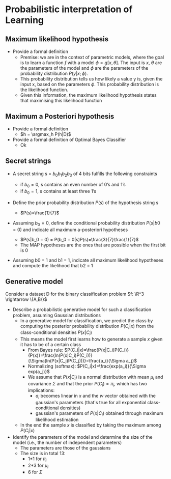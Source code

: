 # Probabilistic interpretation of Learning

## Maximum likelihood hypothesis

- Provide a formal deﬁnition
  - Premise: we are in the context of parametric models, where the goal is to learn a function $f$ with a model $\phi = g[x,\theta]$. The input is $x$, $\theta$ are the parameters of the model and  $\phi$ are the parameters of the probability distribution $P(y|x;\phi)$. 
  - This probability distribution tells us how likely a value y is, given the input x, based on the parameters $\phi$. This probability distribution is the likelihood function.
  - Given this information, the maximum likelihood hypothesis states that maximising this likelihood function

## Maximum a Posteriori hypothesis

- Provide a formal definition
  - $h = \argmax_h P(h|D)$
- Provide a formal definition of Optimal Bayes Classifier
  - Ok

## Secret strings

- A secret string s = $b_0b_1b_2b_3$ of 4 bits fulﬁlls the following constraints
  - if $b_0 = 0$, s contains an even number of 0’s and 1’s
  - if $b_0 = 1$, s contains at least three 1’s

- Deﬁne the prior probability distribution $P(s)$ of the hypothesis string s
  - $P(s)=\frac{1}{7}$
- Assuming $b_0 = 0$, deﬁne the conditional probability distribution $P(s|b0 = 0)$ and indicate all maximum
a-posteriori hypotheses
  - $P(s|b_0 = 0) = P(b_0 = 0|s)P(s)=\frac{3}{7}\frac{1}{7}$
  - The MAP hypotheses are the ones that are possible when the first bit is 0
- Assuming b0 = 1 and b1 = 1, indicate all maximum likelihood hypotheses and compute the likelihood
that b2 = 1

## Generative model

Consider a dataset D for the binary classification problem $f: \R^3 \rightarrow \{A,B\}$

- Describe a probabilistic generative model for such a classiﬁcation problem, assuming Gaussian distributions
  - In a generative model for classification, we predict the class by computing the posterior probability distribution $P(C_i|x)$ from the class-conditional densities $P(x|C_i)$
  - This means the model first learns how to generate a sample $x$ given it has to be of a certain class
    - From Bayes rule: $P(C_i|x)=\frac{P(x|C_i)P(C_i)}{P(x)}=\frac{ln(P(x|C_i)P(C_i))}{\Sigma(ln(P(x|C_j)P(C_j)))}=\frac{a_i}{\Sigma a_j}$
    - Normalizing (softmax): $P(C_i|x)=\frac{exp(a_i)}{\Sigma exp(a_j)}$
    - We assume that $P(x|C_i)$ is a normal distribution with mean $\mu_i$ and covariance $\Sigma$ and that the prior $P(C_i)=\pi_i$, which has two implications:
      - $a_i$ becomes linear in $x$ and the $w$ vector obtained with the gaussian's parameters (that's true for all exponential class-conditional densities)
      - gaussian's parameters of $P(x|C_i)$ obtained through maximum likelihood estimation
  - In the end the sample $x$ is classified by taking the maximum among $P(C_i|x)$
- Identify the parameters of the model and determine the size of the model (i.e., the number of independent
parameters)
  - The parameters are those of the gaussians
  - The size is in total 13:
    - 1*1 for $\pi_i$
    - 2*3 for $\mu_i$
    - 6 for $\Sigma$
